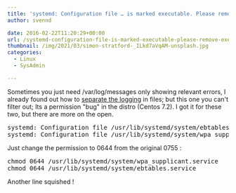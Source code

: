 ```yaml
---
title: 'systemd: Configuration file … is marked executable. Please remove executable permission bits. Proceeding anyway.'
author: svennd

date: 2016-02-22T11:20:29+00:00
url: /systemd-configuration-file-is-marked-executable-please-remove-executable-permission-bits-proceeding-anyway/
thumbnail: /img/2021/03/simon-stratford-_ILkd7aVqAM-unsplash.jpg
categories:
  - Linux
  - SysAdmin

---
```

Sometimes you just need /var/log/messages only showing relevant errors, I already found out how to [separate the logging][1] in files; but this one you can't filter out; Its a permission "bug" in the distro (Centos 7.2). I got it for these two, but there are more on the open.

<pre>systemd: Configuration file /usr/lib/systemd/system/ebtables.service is marked executable. Please remove executable permission bits. Proceeding anyway.
systemd: Configuration file /usr/lib/systemd/system/wpa_supplicant.service is marked executable. Please remove executable permission bits. Proceeding anyway.
</pre>

Just change the permission to 0644 from the original 0755 :

<pre>chmod 0644 /usr/lib/systemd/system/wpa_supplicant.service
chmod 0644 /usr/lib/systemd/system/ebtables.service</pre>

Another line squished !

 [1]: https://www.svennd.be/rsyslog-separate-file-for-logging/